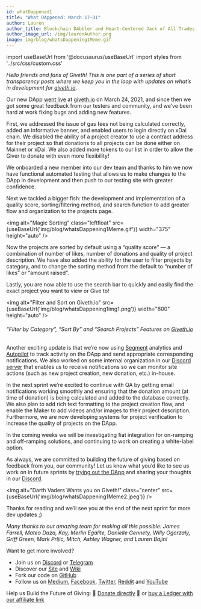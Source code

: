 ```yaml
---
id: whatDappened1
title: "What DAppened: March 17–31"
author: Lauren
author_title: Blockchain DAbbler and Heart-Centered Jack of All Trades
author_image_url: /img/laurenAuthor.png
image: img/blog/whatsDappening1Meme.gif
---
```

import useBaseUrl from '@docusaurus/useBaseUrl'
import styles from '../src/css/custom.css'


_Hello friends and fans of Giveth! This is one part of a series of short transparency posts where we keep you in the loop with updates on what’s in development for_ [_giveth.io_](http://giveth.io)_._

Our new DApp [went live](2021-03-24-futureofGiving.md) at [giveth.io](https://giveth.io/) on March 24, 2021, and since then we got some great feedback from our testers and community, and we’ve been hard at work fixing bugs and adding new features.

First, we addressed the issue of gas fees not being calculated correctly, added an informative banner, and enabled users to login directly on xDai chain. We disabled the ability of a project creator to use a contract address for their project so that donations to all projects can be done either on Mainnet or xDai. We also added more tokens to our list in order to allow the Giver to donate with even more flexibility!

We onboarded a new member into our dev team and thanks to him we now have functional automated testing that allows us to make changes to the DApp in development and then push to our testing site with greater confidence.

Next we tackled a bigger fish: the development and implementation of a quality score, sorting/filtering method, and search function to add greater flow and organization to the projects page.

<img alt="Magic Sorting" class="leftfloat" src={useBaseUrl('img/blog/whatsDappening1Meme.gif')} width="375" height="auto" />

Now the projects are sorted by default using a “quality score” — a combination of number of likes, number of donations and quality of project description. We have also added the ability for the user to filter projects by category, and to change the sorting method from the default to “number of likes” or “amount raised”.


Lastly, you are now able to use the search bar to quickly and easily find the exact project you want to view or Give to!

<img alt="Filter and Sort on Giveth.io" src={useBaseUrl('img/blog/whatsDappening1img1.png')} width="800" height="auto" />

###### “Filter by Category”, “Sort By” and “Search Projects” Features on [Giveth.io](https://giveth.io/)

Another exciting update is that we’re now using [Segment](https://segment.com/) analytics and [Autopilot](https://www.autopilothq.com/) to track activity on the DApp and send appropriate corresponding notifications. We also worked on some internal organization in our [Discord server](https://discord.com/invite/JftjK8Un3z) that enables us to receive notifications so we can monitor site actions (such as new project creation, new donation, etc.) in-house.

In the next sprint we’re excited to continue with QA by getting email notifications working smoothly and ensuring that the donation amount (at time of donation) is being calculated and added to the database correctly. We also plan to add rich text formatting to the project creation flow, and enable the Maker to add videos and/or images to their project description. Furthermore, we are now developing systems for project verification to increase the quality of projects on the DApp.

In the coming weeks we will be investigating fiat integration for on-ramping and off-ramping solutions, and continuing to work on creating a white-label option.

As always, we are committed to building the future of giving based on feedback from you, our community! Let us know what you’d like to see us work on in future sprints by [trying out the DApp](http://giveth.io) and sharing your thoughts in our [Discord](https://discord.com/invite/JftjK8Un3z).

<img alt="Darth Vaders Wants you on Giveth!" class="center" src={useBaseUrl('img/blog/whatsDappening1Meme2.jpeg')} />

Thanks for reading and we’ll see you at the end of the next sprint for more dev updates ;)

_Many thanks to our amazing team for making all this possible: James Farrell, Mateo Daza, Kay, Merlin Egalite, Danielle Gennety, Willy Ogorzaly, Griff Green, Mark Prljic, Mitch, Ashley Wagner, and Lauren Bajin!_

Want to get more involved?

*   Join us on [Discord](https://discord.gg/JftjK8Un3z) or [Telegram](http://t.me/givethio)
*   Discover our [Site](http://giveth.io/) and [Wiki](https://wiki.giveth.io/)
*   Fork our code on [GitHub](https://github.com/Giveth/)
*   Follow us on [Medium](http://medium.com/giveth/), [Facebook](https://www.facebook.com/givethio), [Twitter](http://twitter.com/givethio), [Reddit](https://www.reddit.com/r/giveth/) and [YouTube](https://www.youtube.com/channel/UClfutpRoY0WTVnq0oB0E0wQ)

Help us Build the Future of Giving: 🦄 [Donate directly](http://donate.giveth.io/) 🦄 or [buy a Ledger with our affiliate link](https://www.ledgerwallet.com/products/ledger-nano-s?utm_source=&utm_medium=affiliate&utm_campaign=d663)

